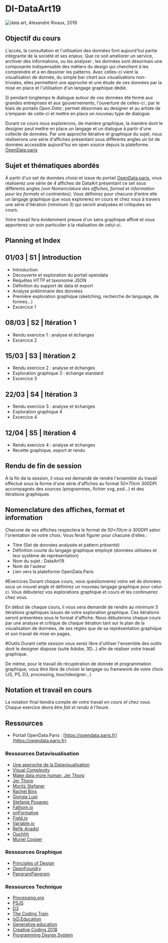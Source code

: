 # DI-DataArt19
![data art, Alexandre Rivaux, 2019](https://www.arivaux.com/preprod/bannergif.gif)

## Objectif du cours
L'accès, la consultation et l'utilisation des données font aujourd'hui partie intégrante de la société et ses enjeux. Que ce soit améliorer un service, archiver des informations, ou les analyser ; les données sont désormais une composante indispensable des métiers du design qui cherchent à les comprendre et a en dessiner les patterns. Avec celles-ci vient la visualisation de donnée, du simple *bar chart* aux visualisations non-triviales, elles permettent une approche et une étude de ces données par la mise en place et l'utilisation d'un langage graphique dédié.

Si pendant longtemps le dialogue autour de ces données été fermé aux grandes entreprises et aux gouvernements, l'ouverture de celles-ci ; par le biais de portails *Open Data* ; permet désormais au designer et au artiste de s'emparer de celle-ci et mettre en place un nouveau type de dialogue.

Durant ce cours nous explorerons, de manière graphique, la manière dont le designer peut mettre en place un langage et un dialogue à partir d'une collecte de données. Par une approche itérative et graphique du sujet, nous réaliserons une série d'affiches présentant sous différents angles un lot de données accessible aujourd'hui en open source depuis la plateforme. [OpenData.paris](https://opendata.paris.fr/explore/?sort=modified)

## Sujet et thématiques abordés
À partir d'un set de données choisi et issue du portail [OpenData.paris](https://opendata.paris.fr), vous réaliserez une série de *4* affiches de DataArt présentant ce set sous différents angles _(voir *Nomenclature des affiches, format et information* pour les formats et contraintes)_.
Vous définirez pour chacune d'entre elle un langage graphique que vous explorerez en cours et chez vous à travers une série d'itération (minimum 3) qui seront analysées et critiquées en cours.

Votre travail fera évidemment preuve d'un sens graphique affiné et vous apporterez un soin particulier à la réalisation de celui-ci.

## Planning et Index
## 01/03 | S1 | Introduction
* Introduction
* Découverte et exploration du portail opendata
* Requêtes HTTP et taxonomie JSON
* Définition du support de data et export
* Analyse préliminaire des données
* Première exploration graphique (sketching, recherche de  language, de formes...)
* Excercice 1

## 08/03 | S2 | Itération 1
* Rendu exercice 1 : analyse et échanges
* Excercice 2

## 15/03 | S3 | Itération 2
* Rendu exercice 2 : analyse et échanges
* Exploration graphique 3 : échange standard
* Excercice 3

## 22/03 | S4 | Itération 3
* Rendu exercice 3 : analyse et échanges
* Exploration graphique 4
* Excercice 4

## 12/04 | S5 | Itération 4
* Rendu exercice 4 : analyse et échanges
* Recette graphique, export et rendu

## Rendu de fin de session
À la fin de la session, il vous est demandé de rendre l'ensemble du travail effectué sous la forme d'une série d'affiches au format 50×70cm 300DPI accompagnés des sources (programmes, fichier svg, psd...) et des itérations graphiques

## Nomenclature des affiches, format et information
Chacune de vos affiches respectera le format de _50×70cm à 300DPI_ selon l'orientation de votre choix. Vous ferait figurer pour chacune d'elles :
* Titre (Set de données analysée et pattern présenté)
* Définition courte du langage graphique employé (données utilisées et leur système de représentation)
* Nom du sujet : DataArt19
* Nom de l'auteur
* Lien vers la plateforme OpenData.Paris

#Exercices
Durant chaque cours, vous questionnerez votre set de données sous un nouvel angle et définirez un nouveau langage graphique pour celui-ci. Vous débuterez vos explorations graphique et cours et les continuerez chez vous.

En début de chaque cours, il vous sera demandé de rendre au minimum 3 itérations graphiques issues de votre exploration graphique. Ces itérations seront présentées sous le format d'affiche.
Nous débuterons chaque cours par une analyse et critique de chaque itération tant sur le plan de la visualisation de données, de ses règles que de sa représentation graphique et son travail de mise en pages.

#Outils
Durant cette session vous serez libre d'utiliser l'ensemble des outils dont le designer dispose (suite Adobe, 3D...) afin de réaliser votre travail graphique.

De même, pour le travail de récupération de donnée et programmation graphique, vous être libre de choisir le langage ou framework de votre choix (JS, P5, D3, processing, touchdesigner...)

## Notation et travail en cours
La notation final tiendra compte de votre travail *en cours et chez vous*.
Chaque exercice devra être *fait et rendu à l'heure*.

## Ressources

* Portail OpenData.Paris : [https://opendata.paris.fr](https://opendata.paris.fr)

### Ressources Datavisualisation
* [Une approche de la Datavisualisation](https://docs.google.com/presentation/d/1B0zyRjWXHLkOw4ZBHcSYy2JsCLYGqN18hnX92vayz5Q/edit?usp=sharing)
* [Visual Complexity](http://www.visualcomplexity.com/vc/)
* [Make data more human, Jer Thorp](https://www.ted.com/talks/jer_thorp_make_data_more_human)
* [Jer Thorp](http://blog.blprnt.com/)
* [Moritz Stefaner](http://truth-and-beauty.net/)
* [Rachel Binx](https://rachelbinx.com/)
* [Giorgia Lupi](http://giorgialupi.com/)
* [Stefanie Posavec](http://www.stefanieposavec.com/)
* [Fathom.io](https://fathom.info/)
* [onFormative](https://www.onformative.com/)
* [Field.io](https://www.field.io/)
* [Variable.io](http://variable.io/)
* [Refik Anadol](http://refikanadol.com/)
* [Ouchhh](http://www.ouchhh.tv/)
* [Muriel Cooper](http://indexgrafik.fr/muriel-cooper/)

### Ressources Graphique
* [Principles of Design](https://docs.google.com/presentation/d/1QkXHGhG5xLnuziBpV72MuESpBEX7Y3478iDi0-viR5k/edit#slide=id.g19ef2af6f9_0_6)
* [OpenFoundry](https://open-foundry.com/)
* [PangramPangram](https://pangrampangram.com/)

### Ressources Technique
* [Processing.org](https://processing.org/)
* [P5JS](https://p5js.org/)
* [D3](https://d3js.org/)
* [The Coding Train](https://www.youtube.com/channel/UCvjgXvBlbQiydffZU7m1_aw)
* [IxD.Education](http://ixd.education/)
* [Generative.education](http://generative.ixd.education/)
* [Creative Coding 2018](https://alexr4.github.io/CC2018-eartsup/)
* [Programming Design System](https://programmingdesignsystems.com/)
